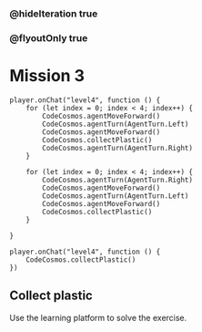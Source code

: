 ### @hideIteration true
### @flyoutOnly true
# Mission 3

```blocks
player.onChat("level4", function () {
    for (let index = 0; index < 4; index++) {
        CodeCosmos.agentMoveForward()
        CodeCosmos.agentTurn(AgentTurn.Left)
        CodeCosmos.agentMoveForward()
        CodeCosmos.collectPlastic()
        CodeCosmos.agentTurn(AgentTurn.Right)
    }
    
    for (let index = 0; index < 4; index++) {
        CodeCosmos.agentTurn(AgentTurn.Right)
        CodeCosmos.agentMoveForward()
        CodeCosmos.agentTurn(AgentTurn.Left)
        CodeCosmos.agentMoveForward()
        CodeCosmos.collectPlastic()
    }
    
}
```

```template
player.onChat("level4", function () {
    CodeCosmos.collectPlastic()
})
```

## Collect plastic
Use the learning platform to solve the exercise.